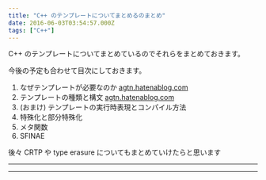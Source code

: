 ```yaml
---
title: "C++ のテンプレートについてまとめるのまとめ"
date: 2016-06-03T03:54:57.000Z
tags: ["C++"]
---
```


C++ のテンプレートについてまとめているのでそれらをまとめておきます。

今後の予定も合わせて目次にしておきます。

1. なぜテンプレートが必要なのか
   [agtn.hatenablog.com](http://agtn.hatenablog.com/entry/2016/05/30/234647)
2. テンプレートの種類と構文
   [agtn.hatenablog.com](http://agtn.hatenablog.com/entry/2016/05/31/175756)
3. (おまけ) テンプレートの実行時表現とコンパイル方法
4. 特殊化と部分特殊化
5. メタ関数
6. SFINAE

後々 CRTP や type erasure についてもまとめていけたらと思います

---

---
